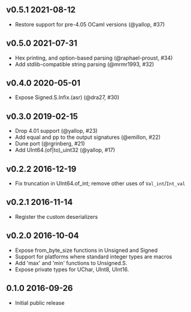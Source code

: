v0.5.1 2021-08-12
-----------------

* Restore support for pre-4.05 OCaml versions (@yallop, #37) 

v0.5.0 2021-07-31
-----------------
* Hex printing, and option-based parsing (@raphael-proust, #34)
* Add stdlib-compatible string parsing (@mrmr1993, #32)

v0.4.0 2020-05-01
-----------------
* Expose Signed.S.Infix.(asr) (@dra27, #30)

v0.3.0 2019-02-15
-----------------
* Drop 4.01 support (@yallop, #23)
* Add equal and pp to the output signatures (@emillon, #22)
* Dune port (@rgrinberg, #21)
* Add UInt64.(of|to)_uint32 (@yallop, #17)

v0.2.2 2016-12-19
-----------------
* Fix truncation in UInt64.of_int; remove other uses of `Val_int`/`Int_val`  

v0.2.1 2016-11-14
-----------------
* Register the custom deserializers

v0.2.0 2016-10-04
-----------------
* Expose from_byte_size functions in Unsigned and Signed
* Support for platforms where standard integer types are macros
* Add 'max' and 'min' functions to Unsigned.S.
* Expose private types for UChar, UInt8, UInt16.

0.1.0 2016-09-26
----------------
* Initial public release
